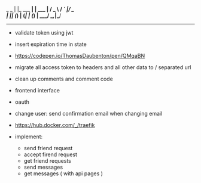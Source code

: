  _            _
| |_ ___   __| | ___
| __/ _ \ / _` |/ _ \
| || (_) | (_| | (_) |
 \__\___/ \__,_|\___/

---

 - validate token using jwt
 - insert expiration time in state
 - https://codepen.io/ThomasDaubenton/pen/QMqaBN
 - migrate all access token to headers and all other data to / separated url
 - clean up comments and comment code
 - frontend interface
 - oauth
 - change user: send confirmation email when changing email
 - https://hub.docker.com/_/traefik

 - implement:
	 - send friend request
	 - accept firend request
	 - get friend requests
	 - send messages
	 - get messages ( with api pages )
